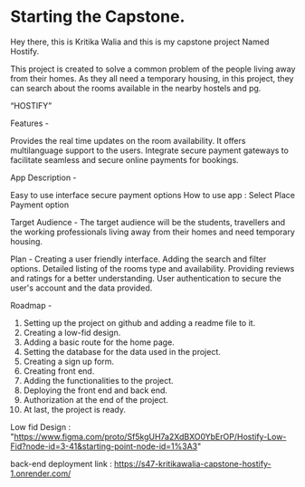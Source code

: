 # Starting the Capstone.

Hey there, this is Kritika Walia and this is my capstone project Named Hostify.

 This project is created to solve a common problem of the people living away from their homes. As they all need a temporary housing, in this project, they can search about the rooms available in the nearby hostels and pg.

“HOSTIFY”


Features - 

Provides the real time updates on the room availability.
It offers multilanguage support to the users.
Integrate secure payment gateways to facilitate seamless and secure online payments for bookings.



App Description - 

Easy to use interface 
secure payment options 
How to use app :    Select Place
                   Payment option

Target Audience - 
The target audience will be the students, travellers and the working professionals living away from their homes and need temporary housing. 



Plan - 
Creating a user friendly interface.
Adding the search and filter options.
Detailed listing of the rooms type and availability.
Providing reviews and ratings for a better understanding.
User authentication to secure the user's account and the data provided.


Roadmap - 

 1. Setting up the project on github and adding a readme file to it.
 2. Creating a low-fid design.
 3. Adding a basic route for the home page.
 4. Setting the database for the data used in the project.
 5. Creating a sign up form.
 6. Creating front end.
 7. Adding the functionalities to the project.
 8. Deploying the front end and back end.
 9. Authorization at the end of the project.
 10. At last, the project is ready.
 

Low fid Design : "https://www.figma.com/proto/Sf5kgUH7a2XdBXO0YbErOP/Hostify-Low-Fid?node-id=3-41&starting-point-node-id=1%3A3"

back-end deployment link : https://s47-kritikawalia-capstone-hostify-1.onrender.com/
